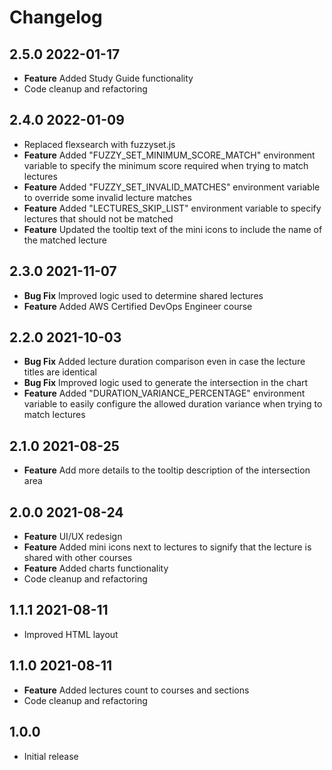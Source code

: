 # Changelog

## 2.5.0 2022-01-17

- **Feature** Added Study Guide functionality
- Code cleanup and refactoring

## 2.4.0 2022-01-09

- Replaced flexsearch with fuzzyset.js
- **Feature** Added "FUZZY_SET_MINIMUM_SCORE_MATCH" environment variable to specify the minimum score required when trying to match lectures
- **Feature** Added "FUZZY_SET_INVALID_MATCHES" environment variable to override some invalid lecture matches
- **Feature** Added "LECTURES_SKIP_LIST" environment variable to specify lectures that should not be matched
- **Feature** Updated the tooltip text of the mini icons to include the name of the matched lecture

## 2.3.0 2021-11-07

- **Bug Fix** Improved logic used to determine shared lectures
- **Feature** Added AWS Certified DevOps Engineer course

## 2.2.0 2021-10-03

- **Bug Fix** Added lecture duration comparison even in case the lecture titles are identical
- **Bug Fix** Improved logic used to generate the intersection in the chart
- **Feature** Added "DURATION_VARIANCE_PERCENTAGE" environment variable to easily configure the allowed duration variance when trying to match lectures

## 2.1.0 2021-08-25

- **Feature** Add more details to the tooltip description of the intersection area

## 2.0.0 2021-08-24

- **Feature** UI/UX redesign
- **Feature** Added mini icons next to lectures to signify that the lecture is shared with other courses
- **Feature** Added charts functionality
- Code cleanup and refactoring

## 1.1.1 2021-08-11

- Improved HTML layout

## 1.1.0 2021-08-11

- **Feature** Added lectures count to courses and sections
- Code cleanup and refactoring

## 1.0.0

- Initial release
